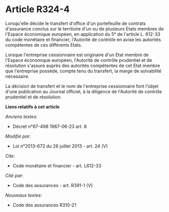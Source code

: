 # Article R324-4

Lorsqu'elle décide le transfert d'office d'un portefeuille de contrats d'assurance conclus sur le territoire d'un ou de
plusieurs Etats membres de l'Espace économique européen, en application du 5° de l'article L. 612-33 du code monétaire et
financier, l'Autorité de contrôle en avise les autorités compétentes de ces différents Etats. 

Lorsque l'entreprise cessionnaire est originaire d'un Etat membre de l'Espace économique européen, l'Autorité de contrôle
prudentiel et de résolution s'assure auprès des autorités compétentes de cet Etat membre que l'entreprise possède, compte
tenu du transfert, la marge de solvabilité nécessaire. 

La décision de transfert et le nom de l'entreprise cessionnaire font l'objet d'une publication au Journal officiel, à la
diligence de l'Autorité de contrôle prudentiel et de résolution.

**Liens relatifs à cet article**

_Anciens textes_:

  - Décret n°67-498 1967-06-23 art. 8

_Modifié par_:

  - Loi n°2013-672 du 26 juillet 2013 - art. 24 (V)

_Cite_:

  - Code monétaire et financier - art. L612-33

_Cité par_:

  - Code des assurances - art. R391-1 (V)

_Nouveaux textes_:

  - Code des assurances R310-21
